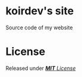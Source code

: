 # koirdev's site

Source code of my website


# License

Released under [***MIT*** *License*](LICENSE)
